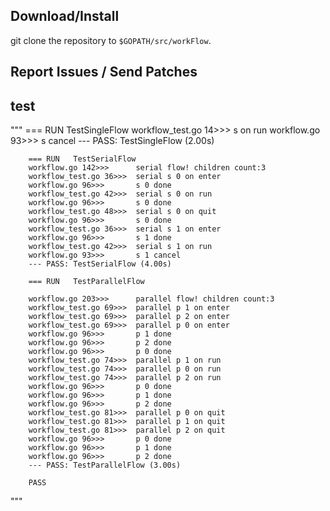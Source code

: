 ## Download/Install

git clone the repository to `$GOPATH/src/workFlow`.

## Report Issues / Send Patches

## test
"""
        === RUN   TestSingleFlow
        workflow_test.go 14>>>  s on run
        workflow.go 93>>>       s cancel
        --- PASS: TestSingleFlow (2.00s)

        === RUN   TestSerialFlow
        workflow.go 142>>>      serial flow! children count:3
        workflow_test.go 36>>>  serial s 0 on enter
        workflow.go 96>>>       s 0 done
        workflow_test.go 42>>>  serial s 0 on run
        workflow.go 96>>>       s 0 done
        workflow_test.go 48>>>  serial s 0 on quit
        workflow.go 96>>>       s 0 done
        workflow_test.go 36>>>  serial s 1 on enter
        workflow.go 96>>>       s 1 done
        workflow_test.go 42>>>  serial s 1 on run
        workflow.go 93>>>       s 1 cancel
        --- PASS: TestSerialFlow (4.00s)

        === RUN   TestParallelFlow

        workflow.go 203>>>      parallel flow! children count:3
        workflow_test.go 69>>>  parallel p 1 on enter
        workflow_test.go 69>>>  parallel p 2 on enter
        workflow_test.go 69>>>  parallel p 0 on enter
        workflow.go 96>>>       p 1 done
        workflow.go 96>>>       p 2 done
        workflow.go 96>>>       p 0 done
        workflow_test.go 74>>>  parallel p 1 on run
        workflow_test.go 74>>>  parallel p 0 on run
        workflow_test.go 74>>>  parallel p 2 on run
        workflow.go 96>>>       p 0 done
        workflow.go 96>>>       p 1 done
        workflow.go 96>>>       p 2 done
        workflow_test.go 81>>>  parallel p 0 on quit
        workflow_test.go 81>>>  parallel p 1 on quit
        workflow_test.go 81>>>  parallel p 2 on quit
        workflow.go 96>>>       p 0 done
        workflow.go 96>>>       p 1 done
        workflow.go 96>>>       p 2 done
        --- PASS: TestParallelFlow (3.00s)

        PASS
"""